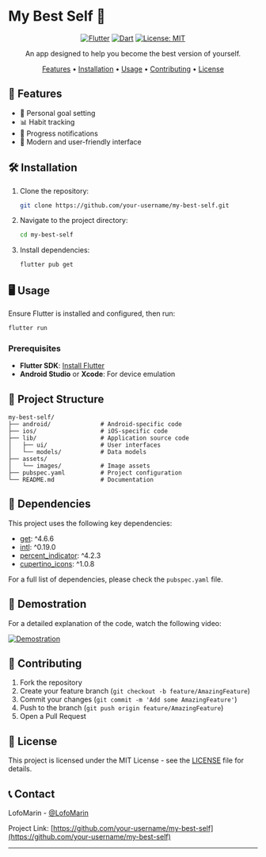 # My Best Self 🌟

<div align="center">

[![Flutter](https://img.shields.io/badge/Flutter-%2302569B.svg?style=for-the-badge&logo=Flutter&logoColor=white)](https://flutter.dev/)
[![Dart](https://img.shields.io/badge/dart-%230175C2.svg?style=for-the-badge&logo=dart&logoColor=white)](https://dart.dev/)
[![License: MIT](https://img.shields.io/badge/License-MIT-yellow.svg?style=for-the-badge)](https://opensource.org/licenses/MIT)

An app designed to help you become the best version of yourself.

[Features](#features) • [Installation](#installation) • [Usage](#usage) • [Contributing](#contributing) • [License](#license)

</div>

## 🚀 Features

- 🎯 Personal goal setting
- 📊 Habit tracking
- 🔔 Progress notifications
- 🎨 Modern and user-friendly interface

## 🛠 Installation

1. Clone the repository:
   ```bash
   git clone https://github.com/your-username/my-best-self.git
   ```

2. Navigate to the project directory:
   ```bash
   cd my-best-self
   ```

3. Install dependencies:
   ```bash
   flutter pub get
   ```

## 🖥 Usage

Ensure Flutter is installed and configured, then run:

```bash
flutter run
```

### Prerequisites

- **Flutter SDK**: [Install Flutter](https://flutter.dev/docs/get-started/install)
- **Android Studio** or **Xcode**: For device emulation

## 📁 Project Structure

```
my-best-self/
├── android/              # Android-specific code
├── ios/                  # iOS-specific code
├── lib/                  # Application source code
│   ├── ui/               # User interfaces
│   └── models/           # Data models
├── assets/
│   └── images/           # Image assets
├── pubspec.yaml          # Project configuration
└── README.md             # Documentation
```

## 🔧 Dependencies

This project uses the following key dependencies:

- [get](https://pub.dev/packages/get): ^4.6.6
- [intl](https://pub.dev/packages/intl): ^0.19.0
- [percent_indicator](https://pub.dev/packages/percent_indicator): ^4.2.3
- [cupertino_icons](https://pub.dev/packages/cupertino_icons): ^1.0.8

For a full list of dependencies, please check the `pubspec.yaml` file.

## 🎥 Demostration

For a detailed explanation of the code, watch the following video:

[![Demostration](https://img.youtube.com/vi/ZpfSjgdGgpU/0.jpg)](https://youtu.be/ZpfSjgdGgpU)

## 🤝 Contributing

1. Fork the repository
2. Create your feature branch (`git checkout -b feature/AmazingFeature`)
3. Commit your changes (`git commit -m 'Add some AmazingFeature'`)
4. Push to the branch (`git push origin feature/AmazingFeature`)
5. Open a Pull Request

## 📄 License

This project is licensed under the MIT License - see the [LICENSE](LICENSE) file for details.

## 📞 Contact

LofoMarin - [@LofoMarin](https://github.com/LofoMarin)

Project Link: [https://github.com/your-username/my-best-self](https://github.com/your-username/my-best-self)

---
